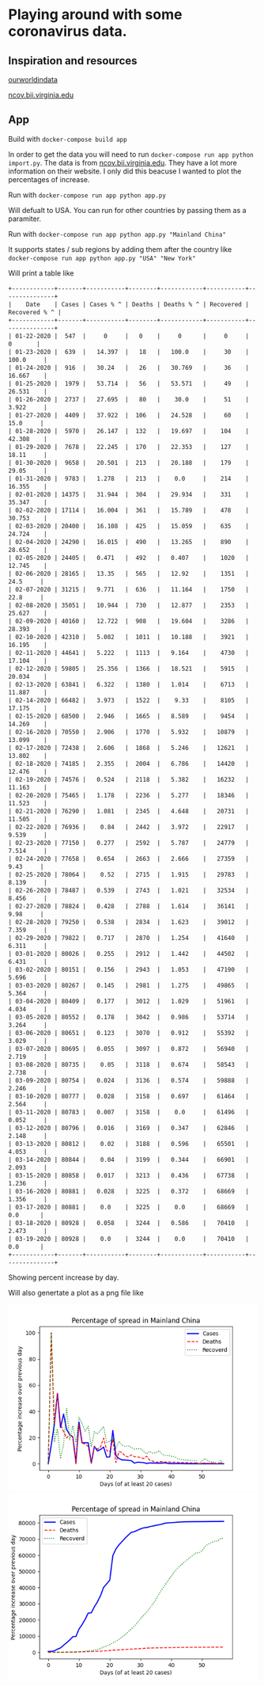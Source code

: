 # Playing around with some coronavirus data.
## Inspiration and resources
[ourworldindata](https://ourworldindata.org/coronavirus)

[ncov.bii.virginia.edu](http://ncov.bii.virginia.edu/dashboard)
## App

Build with `docker-compose build app`

In order to get the data you will need to run `docker-compose run app python import.py`. The data is from [ncov.bii.virginia.edu](http://ncov.bii.virginia.edu/dashboard). They have a lot more information on their website. I only did this beacuse I wanted to plot the percentages of increase.

Run with `docker-compose run app python app.py`

Will defualt to USA. You can run for other countries by passing them as a paramiter.

Run with `docker-compose run app python app.py "Mainland China"`

It supports states / sub regions by adding them after the country like `docker-compose run app python app.py "USA" "New York"`

Will print a table like
```
+------------+-------+-----------+--------+------------+-----------+---------------+
|    Date    | Cases | Cases % ^ | Deaths | Deaths % ^ | Recovered | Recovered % ^ |
+------------+-------+-----------+--------+------------+-----------+---------------+
| 01-22-2020 |  547  |     0     |   0    |     0      |     0     |       0       |
| 01-23-2020 |  639  |   14.397  |   18   |   100.0    |     30    |     100.0     |
| 01-24-2020 |  916  |   30.24   |   26   |   30.769   |     36    |     16.667    |
| 01-25-2020 |  1979 |   53.714  |   56   |   53.571   |     49    |     26.531    |
| 01-26-2020 |  2737 |   27.695  |   80   |    30.0    |     51    |     3.922     |
| 01-27-2020 |  4409 |   37.922  |  106   |   24.528   |     60    |      15.0     |
| 01-28-2020 |  5970 |   26.147  |  132   |   19.697   |    104    |     42.308    |
| 01-29-2020 |  7678 |   22.245  |  170   |   22.353   |    127    |     18.11     |
| 01-30-2020 |  9658 |   20.501  |  213   |   20.188   |    179    |     29.05     |
| 01-31-2020 |  9783 |   1.278   |  213   |    0.0     |    214    |     16.355    |
| 02-01-2020 | 14375 |   31.944  |  304   |   29.934   |    331    |     35.347    |
| 02-02-2020 | 17114 |   16.004  |  361   |   15.789   |    478    |     30.753    |
| 02-03-2020 | 20400 |   16.108  |  425   |   15.059   |    635    |     24.724    |
| 02-04-2020 | 24290 |   16.015  |  490   |   13.265   |    890    |     28.652    |
| 02-05-2020 | 24405 |   0.471   |  492   |   0.407    |    1020   |     12.745    |
| 02-06-2020 | 28165 |   13.35   |  565   |   12.92    |    1351   |      24.5     |
| 02-07-2020 | 31215 |   9.771   |  636   |   11.164   |    1750   |      22.8     |
| 02-08-2020 | 35051 |   10.944  |  730   |   12.877   |    2353   |     25.627    |
| 02-09-2020 | 40160 |   12.722  |  908   |   19.604   |    3286   |     28.393    |
| 02-10-2020 | 42310 |   5.082   |  1011  |   10.188   |    3921   |     16.195    |
| 02-11-2020 | 44641 |   5.222   |  1113  |   9.164    |    4730   |     17.104    |
| 02-12-2020 | 59805 |   25.356  |  1366  |   18.521   |    5915   |     20.034    |
| 02-13-2020 | 63841 |   6.322   |  1380  |   1.014    |    6713   |     11.887    |
| 02-14-2020 | 66482 |   3.973   |  1522  |    9.33    |    8105   |     17.175    |
| 02-15-2020 | 68500 |   2.946   |  1665  |   8.589    |    9454   |     14.269    |
| 02-16-2020 | 70550 |   2.906   |  1770  |   5.932    |   10879   |     13.099    |
| 02-17-2020 | 72438 |   2.606   |  1868  |   5.246    |   12621   |     13.802    |
| 02-18-2020 | 74185 |   2.355   |  2004  |   6.786    |   14420   |     12.476    |
| 02-19-2020 | 74576 |   0.524   |  2118  |   5.382    |   16232   |     11.163    |
| 02-20-2020 | 75465 |   1.178   |  2236  |   5.277    |   18346   |     11.523    |
| 02-21-2020 | 76290 |   1.081   |  2345  |   4.648    |   20731   |     11.505    |
| 02-22-2020 | 76936 |    0.84   |  2442  |   3.972    |   22917   |     9.539     |
| 02-23-2020 | 77150 |   0.277   |  2592  |   5.787    |   24779   |     7.514     |
| 02-24-2020 | 77658 |   0.654   |  2663  |   2.666    |   27359   |      9.43     |
| 02-25-2020 | 78064 |    0.52   |  2715  |   1.915    |   29783   |     8.139     |
| 02-26-2020 | 78487 |   0.539   |  2743  |   1.021    |   32534   |     8.456     |
| 02-27-2020 | 78824 |   0.428   |  2788  |   1.614    |   36141   |      9.98     |
| 02-28-2020 | 79250 |   0.538   |  2834  |   1.623    |   39012   |     7.359     |
| 02-29-2020 | 79822 |   0.717   |  2870  |   1.254    |   41640   |     6.311     |
| 03-01-2020 | 80026 |   0.255   |  2912  |   1.442    |   44502   |     6.431     |
| 03-02-2020 | 80151 |   0.156   |  2943  |   1.053    |   47190   |     5.696     |
| 03-03-2020 | 80267 |   0.145   |  2981  |   1.275    |   49865   |     5.364     |
| 03-04-2020 | 80409 |   0.177   |  3012  |   1.029    |   51961   |     4.034     |
| 03-05-2020 | 80552 |   0.178   |  3042  |   0.986    |   53714   |     3.264     |
| 03-06-2020 | 80651 |   0.123   |  3070  |   0.912    |   55392   |     3.029     |
| 03-07-2020 | 80695 |   0.055   |  3097  |   0.872    |   56940   |     2.719     |
| 03-08-2020 | 80735 |    0.05   |  3118  |   0.674    |   58543   |     2.738     |
| 03-09-2020 | 80754 |   0.024   |  3136  |   0.574    |   59888   |     2.246     |
| 03-10-2020 | 80777 |   0.028   |  3158  |   0.697    |   61464   |     2.564     |
| 03-11-2020 | 80783 |   0.007   |  3158  |    0.0     |   61496   |     0.052     |
| 03-12-2020 | 80796 |   0.016   |  3169  |   0.347    |   62846   |     2.148     |
| 03-13-2020 | 80812 |    0.02   |  3188  |   0.596    |   65501   |     4.053     |
| 03-14-2020 | 80844 |    0.04   |  3199  |   0.344    |   66901   |     2.093     |
| 03-15-2020 | 80858 |   0.017   |  3213  |   0.436    |   67738   |     1.236     |
| 03-16-2020 | 80881 |   0.028   |  3225  |   0.372    |   68669   |     1.356     |
| 03-17-2020 | 80881 |    0.0    |  3225  |    0.0     |   68669   |      0.0      |
| 03-18-2020 | 80928 |   0.058   |  3244  |   0.586    |   70410   |     2.473     |
| 03-19-2020 | 80928 |    0.0    |  3244  |    0.0     |   70410   |      0.0      |
+------------+-------+-----------+--------+------------+-----------+---------------+
```

Showing percent increase by day.

Will also genertate a plot as a png file like 

![data plot](charts/growth_rate.png)
![data plot](charts/totals.png)
